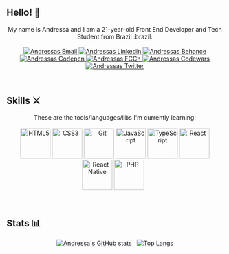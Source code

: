 ## Hello! :wave:
<p align="center">
  My name is Andressa and I am a 21-year-old Front End Developer and Tech Student from Brazil :brazil:
  <br><br>
  <a href="mailto:andressajucoski@gmail.com">
        <img 
            alt="Andressas Email" 
            src="https://img.shields.io/badge/andressajucoski@gmail.com-%23c14438?logo=gmail&logoColor=white">
  </a>
  <a href="https://www.linkedin.com/in/ndressaa/">
        <img 
            alt="Andressas Linkedin" 
            src="https://img.shields.io/badge/-LinkedIn-%230077b5?logo=linkedin">
  </a>
  <a href="https://www.behance.net/ndressaa">
        <img 
            alt="Andressas Behance" 
            src="https://img.shields.io/badge/-Behance-%231769FF?logo=Behance">
  </a>
  <a href="https://codepen.io/ndressaa">
        <img 
            alt="Andressas Codepen" 
            src="https://img.shields.io/badge/CodePen-%23000000?logo=CodePen">
  </a>
  <a href="https://www.freecodecamp.org/ndressaa">
        <img 
            alt="Andressas FCCn" 
            src="https://img.shields.io/badge/freeCodeCamp-%23000000?logo=freeCodeCamp">
  </a>
  <a href="https://www.codewars.com/users/ndressaa">
        <img 
            alt="Andressas Codewars" 
            src="https://img.shields.io/badge/Codewars-%23B1361E?logo=Codewars">
  </a>
  <a href="https://twitter.com/ndressaa_">
        <img 
            alt="Andressas Twitter" 
            src="https://img.shields.io/badge/-Twitter-%231DA1F2?logo=Twitter&logoColor=white">
  </a>
</p>

<br>

## Skills :crossed_swords:

<p align="center">
  These are the tools/languages/libs I'm currently learning:
  <br><br>
<!--   <img src="https://img.icons8.com/color/2x/figma.png" width="70" alt="Figma"> -->
  <img src="https://img.icons8.com/color/2x/html-5.png" width="70" alt="HTML5">
  <img src="https://img.icons8.com/color/2x/css3.png" width="70" alt="CSS3">
  <img src="https://img.icons8.com/color/2x/git.png" width="70" alt="Git">
  <img src="https://img.icons8.com/color/2x/javascript.png" width="70" alt="JavaScript">
  <img src="https://img.icons8.com/color/2x/typescript.png" width="70" alt="TypeScript">
  <img src="https://img.icons8.com/color/2x/react-native.png" width="70" alt="React">
  <img src="https://img.icons8.com/ios-filled/2x/4a90e2/react-native.png" width="70" alt="React Native">
  <img src="https://img.icons8.com/ios-filled/2x/4a90e2/php-logo.png" width="70" alt="PHP"> &nbsp;
<!--   <img src="https://img.icons8.com/color/2x/4a90e2/mysql-logo.png" width="70" alt="MySQL">  -->
<!--   <img src="https://img.icons8.com/color/2x/python.png" width="70" alt="Python"> -->
</p>

<br>

## Stats :bar_chart:

<div align="center">
  
  [![Andressa's GitHub stats](https://github-readme-stats.vercel.app/api?username=ndressaa&theme=dark&hide=prs,issues&hide_rank=true&show_icons=true&line_height=30&count_private=true&icon_color=FF00FF)](https://github.com/anuraghazra/github-readme-stats)
  &nbsp;
  [![Top Langs](https://github-readme-stats.vercel.app/api/top-langs/?username=ndressaa&layout=compact&theme=dark&title_color=FFF)](https://github.com/anuraghazra/github-readme-stats)
  
</div>
